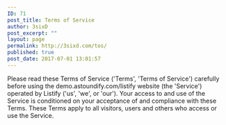 ```yaml
---
ID: 71
post_title: Terms of Service
author: 3sixD
post_excerpt: ""
layout: page
permalink: http://3sixd.com/tos/
published: true
post_date: 2017-07-01 13:01:57
---
```

Please read these Terms of Service ('Terms', 'Terms of Service') carefully before using the demo.astoundify.com/listify website (the 'Service') operated by Listify ('us', 'we', or 'our'). Your access to and use of the Service is conditioned on your acceptance of and compliance with these Terms. These Terms apply to all visitors, users and others who access or use the Service.
